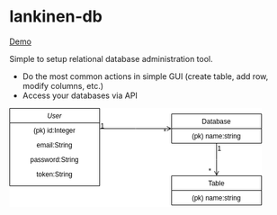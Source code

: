 # lankinen-db

[Demo](https://lankinen-db.herokuapp.com/)

Simple to setup relational database administration tool.

- Do the most common actions in simple GUI (create table, add row, modify columns, etc.)
- Access your databases via API

![](imgs/EER_Diagram.png)
